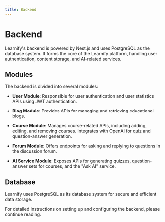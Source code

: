 ```yaml
---
title: Backend
---
```


# Backend

Learnify's backend is powered by Nest.js and uses PostgreSQL as the database system. It forms the core of the Learnify platform, handling user authentication, content storage, and AI-related services.

## Modules

The backend is divided into several modules:

- **User Module**: Responsible for user authentication and user statistics APIs using JWT authentication.

- **Blog Module**: Provides APIs for managing and retrieving educational blogs.

- **Course Module**: Manages course-related APIs, including adding, editing, and removing courses. Integrates with OpenAI for quiz and question-answer generation.

- **Forum Module**: Offers endpoints for asking and replying to questions in the discussion forum.

- **AI Service Module**: Exposes APIs for generating quizzes, question-answer sets for courses, and the "Ask AI" service.

## Database

Learnify uses PostgreSQL as its database system for secure and efficient data storage.

For detailed instructions on setting up and configuring the backend, please continue reading.
